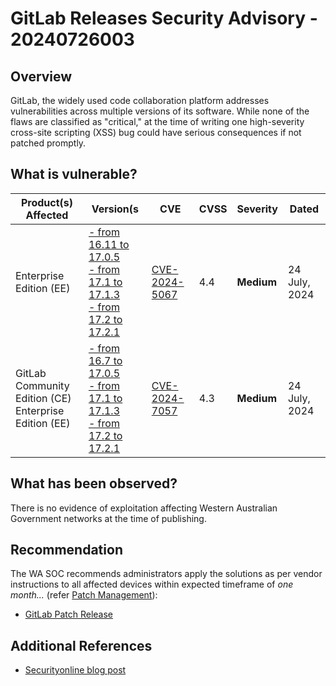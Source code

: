 # GitLab Releases Security Advisory - 20240726003

## Overview

GitLab, the widely used code collaboration platform addresses vulnerabilities across multiple versions of its software. While none of the flaws are classified as "critical," at the time of writing one high-severity cross-site scripting (XSS) bug could have serious consequences if not patched promptly.

## What is vulnerable?

| Product(s) Affected                                                                                                                               | Version(s                                                                      | CVE                                                             | CVSS | Severity   | Dated         |
| ------------------------------------------------------------------------------------------------------------------------------------------------- | ------------------------------------------------------------------------------ | --------------------------------------------------------------- | ---- | ---------- | ------------- |
| Enterprise Edition (EE) | [- from 16.11 to 17.0.5 <br/> - from 17.1 to 17.1.3 <br/> - from 17.2 to 17.2.1]((https://about.gitlab.com/releases/2024/07/24/patch-release-gitlab-17-2-1-released/)) | [CVE-2024-5067](https://nvd.nist.gov/vuln/detail/CVE-2024-5067) | 4.4  | **Medium** | 24 July, 2024 |
| GitLab Community Edition (CE) <br/> Enterprise Edition (EE)| [- from 16.7 to 17.0.5 <br/> - from 17.1 to 17.1.3 <br/> - from 17.2 to 17.2.1]((https://about.gitlab.com/releases/2024/07/24/patch-release-gitlab-17-2-1-released/))                 | [CVE-2024-7057](https://nvd.nist.gov/vuln/detail/CVE-2024-7057) | 4.3  | **Medium** | 24 July, 2024 |

## What has been observed?

There is no evidence of exploitation affecting Western Australian Government networks at the time of publishing.

## Recommendation

The WA SOC recommends administrators apply the solutions as per vendor instructions to all affected devices within expected timeframe of *one month...* (refer [Patch Management](../guidelines/patch-management.md)):

- [GitLab Patch Release](https://about.gitlab.com/releases/2024/07/24/patch-release-gitlab-17-2-1-released/)

## Additional References

- [Securityonline blog post](https://securityonline.info/gitlab-patches-six-security-flaws-urges-immediate-update/)
